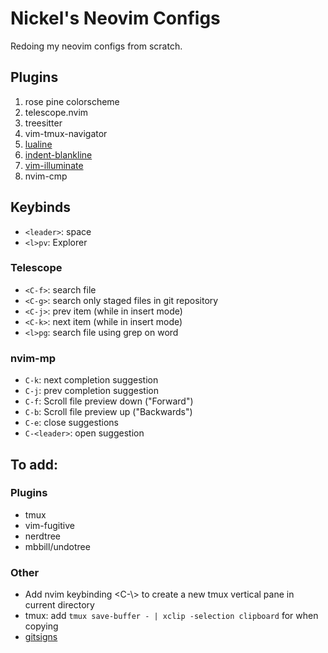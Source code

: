 # Nickel's Neovim Configs
Redoing my neovim configs from scratch.

## Plugins
1. rose pine colorscheme
2. telescope.nvim
3. treesitter
4. vim-tmux-navigator
5. [lualine](https://github.com/nvim-lualine/lualine.nvim)
6. [indent-blankline](https://github.com/lukas-reineke/indent-blankline.nvim)
7. [vim-illuminate](https://github.com/RRethy/vim-illuminate)
8. nvim-cmp

## Keybinds
* `<leader>`: space
* `<l>pv`: Explorer

### Telescope
* `<C-f>`: search file
* `<C-g>`: search only staged files in git repository
* `<C-j>`: prev item (while in insert mode)
* `<C-k>`: next item (while in insert mode)
* `<l>pg`: search file using grep on word

### nvim-mp
* `C-k`: next completion suggestion
* `C-j`: prev completion suggestion
* `C-f`: Scroll file preview down ("Forward")
* `C-b`: Scroll file preview up ("Backwards")
* `C-e`: close suggestions
* `C-<leader>`: open suggestion

## To add:
### Plugins
* tmux
* vim-fugitive
* nerdtree
* mbbill/undotree

### Other
* Add nvim keybinding <C-\\> to create a new tmux vertical pane in current directory
* tmux: add `tmux save-buffer - | xclip -selection clipboard` for when copying
* [gitsigns](https://github.com/lewis6991/gitsigns.nvim)
